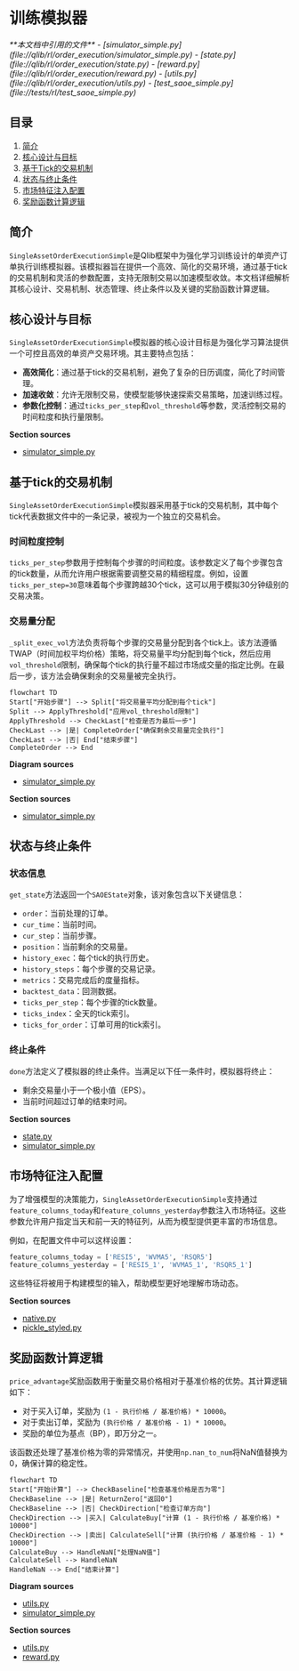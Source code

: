 # 训练模拟器

<cite>
**本文档中引用的文件**
- [simulator_simple.py](file://qlib/rl/order_execution/simulator_simple.py)
- [state.py](file://qlib/rl/order_execution/state.py)
- [reward.py](file://qlib/rl/order_execution/reward.py)
- [utils.py](file://qlib/rl/order_execution/utils.py)
- [test_saoe_simple.py](file://tests/rl/test_saoe_simple.py)
</cite>

## 目录
1. [简介](#简介)
2. [核心设计与目标](#核心设计与目标)
3. [基于Tick的交易机制](#基于tick的交易机制)
4. [状态与终止条件](#状态与终止条件)
5. [市场特征注入配置](#市场特征注入配置)
6. [奖励函数计算逻辑](#奖励函数计算逻辑)

## 简介
`SingleAssetOrderExecutionSimple`是Qlib框架中为强化学习训练设计的单资产订单执行训练模拟器。该模拟器旨在提供一个高效、简化的交易环境，通过基于tick的交易机制和灵活的参数配置，支持无限制交易以加速模型收敛。本文档详细解析其核心设计、交易机制、状态管理、终止条件以及关键的奖励函数计算逻辑。

## 核心设计与目标
`SingleAssetOrderExecutionSimple`模拟器的核心设计目标是为强化学习算法提供一个可控且高效的单资产交易环境。其主要特点包括：
- **高效简化**：通过基于tick的交易机制，避免了复杂的日历调度，简化了时间管理。
- **加速收敛**：允许无限制交易，使模型能够快速探索交易策略，加速训练过程。
- **参数化控制**：通过`ticks_per_step`和`vol_threshold`等参数，灵活控制交易的时间粒度和执行量限制。

**Section sources**
- [simulator_simple.py](file://qlib/rl/order_execution/simulator_simple.py#L23-L338)

## 基于tick的交易机制
`SingleAssetOrderExecutionSimple`模拟器采用基于tick的交易机制，其中每个tick代表数据文件中的一条记录，被视为一个独立的交易机会。

### 时间粒度控制
`ticks_per_step`参数用于控制每个步骤的时间粒度。该参数定义了每个步骤包含的tick数量，从而允许用户根据需要调整交易的精细程度。例如，设置`ticks_per_step=30`意味着每个步骤跨越30个tick，这可以用于模拟30分钟级别的交易决策。

### 交易量分配
`_split_exec_vol`方法负责将每个步骤的交易量分配到各个tick上。该方法遵循TWAP（时间加权平均价格）策略，将交易量平均分配到每个tick，然后应用`vol_threshold`限制，确保每个tick的执行量不超过市场成交量的指定比例。在最后一步，该方法会确保剩余的交易量被完全执行。

```mermaid
flowchart TD
Start["开始步骤"] --> Split["将交易量平均分配到每个tick"]
Split --> ApplyThreshold["应用vol_threshold限制"]
ApplyThreshold --> CheckLast["检查是否为最后一步"]
CheckLast --> |是| CompleteOrder["确保剩余交易量完全执行"]
CheckLast --> |否| End["结束步骤"]
CompleteOrder --> End
```

**Diagram sources**
- [simulator_simple.py](file://qlib/rl/order_execution/simulator_simple.py#L255-L278)

**Section sources**
- [simulator_simple.py](file://qlib/rl/order_execution/simulator_simple.py#L255-L278)

## 状态与终止条件
### 状态信息
`get_state`方法返回一个`SAOEState`对象，该对象包含以下关键信息：
- `order`：当前处理的订单。
- `cur_time`：当前时间。
- `cur_step`：当前步骤。
- `position`：当前剩余的交易量。
- `history_exec`：每个tick的执行历史。
- `history_steps`：每个步骤的交易记录。
- `metrics`：交易完成后的度量指标。
- `backtest_data`：回测数据。
- `ticks_per_step`：每个步骤的tick数量。
- `ticks_index`：全天的tick索引。
- `ticks_for_order`：订单可用的tick索引。

### 终止条件
`done`方法定义了模拟器的终止条件。当满足以下任一条件时，模拟器将终止：
- 剩余交易量小于一个极小值（EPS）。
- 当前时间超过订单的结束时间。

**Section sources**
- [state.py](file://qlib/rl/order_execution/state.py#L40-L101)
- [simulator_simple.py](file://qlib/rl/order_execution/simulator_simple.py#L300-L304)

## 市场特征注入配置
为了增强模型的决策能力，`SingleAssetOrderExecutionSimple`支持通过`feature_columns_today`和`feature_columns_yesterday`参数注入市场特征。这些参数允许用户指定当天和前一天的特征列，从而为模型提供更丰富的市场信息。

例如，在配置文件中可以这样设置：
```python
feature_columns_today = ['RESI5', 'WVMA5', 'RSQR5']
feature_columns_yesterday = ['RESI5_1', 'WVMA5_1', 'RSQR5_1']
```
这些特征将被用于构建模型的输入，帮助模型更好地理解市场动态。

**Section sources**
- [native.py](file://qlib/rl/data/native.py#L202-L232)
- [pickle_styled.py](file://qlib/rl/data/pickle_styled.py#L177-L201)

## 奖励函数计算逻辑
`price_advantage`奖励函数用于衡量交易价格相对于基准价格的优势。其计算逻辑如下：
- 对于买入订单，奖励为 `(1 - 执行价格 / 基准价格) * 10000`。
- 对于卖出订单，奖励为 `(执行价格 / 基准价格 - 1) * 10000`。
- 奖励的单位为基点（BP），即万分之一。

该函数还处理了基准价格为零的异常情况，并使用`np.nan_to_num`将NaN值替换为0，确保计算的稳定性。

```mermaid
flowchart TD
Start["开始计算"] --> CheckBaseline["检查基准价格是否为零"]
CheckBaseline --> |是| ReturnZero["返回0"]
CheckBaseline --> |否| CheckDirection["检查订单方向"]
CheckDirection --> |买入| CalculateBuy["计算 (1 - 执行价格 / 基准价格) * 10000"]
CheckDirection --> |卖出| CalculateSell["计算 (执行价格 / 基准价格 - 1) * 10000"]
CalculateBuy --> HandleNaN["处理NaN值"]
CalculateSell --> HandleNaN
HandleNaN --> End["结束计算"]
```

**Diagram sources**
- [utils.py](file://qlib/rl/order_execution/utils.py#L24-L44)
- [simulator_simple.py](file://qlib/rl/order_execution/simulator_simple.py#L341-L361)

**Section sources**
- [utils.py](file://qlib/rl/order_execution/utils.py#L24-L44)
- [reward.py](file://qlib/rl/order_execution/reward.py#L10-L30)